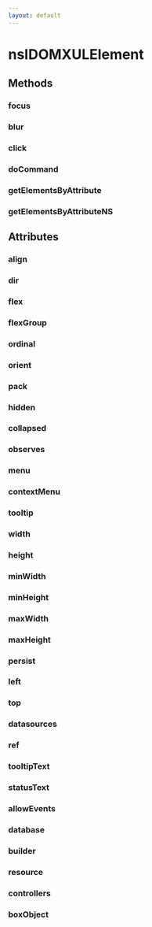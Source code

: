 ```yaml
---
layout: default
---
```


# nsIDOMXULElement #

## Methods ##

### focus ###

### blur ###

### click ###

### doCommand ###

### getElementsByAttribute ###

### getElementsByAttributeNS ###

## Attributes ##

### align ###

### dir ###

### flex ###

### flexGroup ###

### ordinal ###

### orient ###

### pack ###

### hidden ###

### collapsed ###

### observes ###

### menu ###

### contextMenu ###

### tooltip ###

### width ###

### height ###

### minWidth ###

### minHeight ###

### maxWidth ###

### maxHeight ###

### persist ###

### left ###

### top ###

### datasources ###

### ref ###

### tooltipText ###

### statusText ###

### allowEvents ###

### database ###

### builder ###

### resource ###

### controllers ###

### boxObject ###
